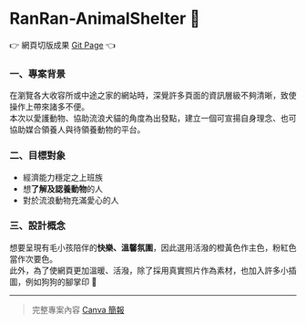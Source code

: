 # RanRan-AnimalShelter 🐶
👉 網頁切版成果 [Git Page](https://millieqiu.github.io/RanRan-AnimalShelter/) 👈
### 一、專案背景
在瀏覽各大收容所或中途之家的網站時，深覺許多頁面的資訊層級不夠清晰，致使操作上帶來諸多不便。<br>
本次以愛護動物、協助流浪犬貓的角度為出發點，建立一個可宣揚自身理念、也可協助媒合領養人與待領養動物的平台。
### 二、目標對象
* 經濟能力穩定之上班族
* 想**了解及認養動物**的人
* 對於流浪動物充滿愛心的人
### 三、設計概念
想要呈現有毛小孩陪伴的**快樂、溫馨氛圍**，因此選用活潑的橙黃色作主色，粉紅色當作次要色。<br>
此外，為了使網頁更加溫暖、活潑，除了採用真實照片作為素材，也加入許多小插圖，例如狗狗的腳掌印 🐾

---
> 完整專案內容 [Canva 簡報](https://www.canva.com/design/DAFRRVLC4-s/xWuG-IWxEOnrlxORGrZtfQ/view?utm_content=DAFRRVLC4-s&utm_campaign=designshare&utm_medium=link&utm_source=publishsharelink)
